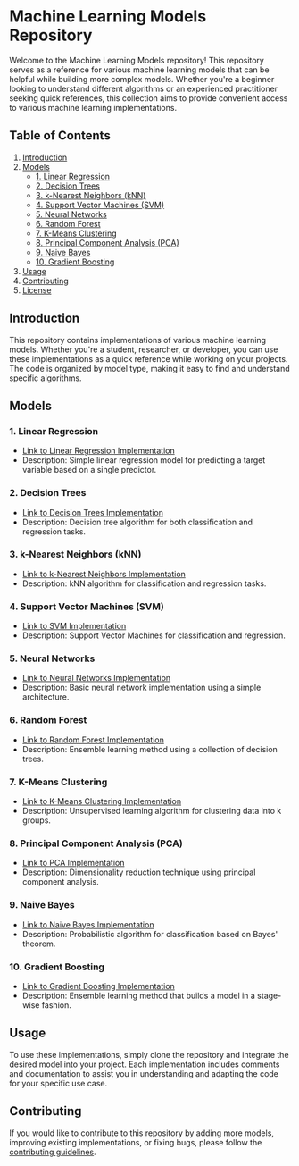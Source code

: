 # Machine Learning Models Repository

Welcome to the Machine Learning Models repository! This repository serves as a reference for various machine learning models that can be helpful while building more complex models. Whether you're a beginner looking to understand different algorithms or an experienced practitioner seeking quick references, this collection aims to provide convenient access to various machine learning implementations.

## Table of Contents

1. [Introduction](#introduction)
2. [Models](#models)
   - [1. Linear Regression](#1-linear-regression)
   - [2. Decision Trees](#2-decision-trees)
   - [3. k-Nearest Neighbors (kNN)](#3-k-nearest-neighbors-knn)
   - [4. Support Vector Machines (SVM)](#4-support-vector-machines-svm)
   - [5. Neural Networks](#5-neural-networks)
   - [6. Random Forest](#6-random-forest)
   - [7. K-Means Clustering](#7-k-means-clustering)
   - [8. Principal Component Analysis (PCA)](#8-principal-component-analysis-pca)
   - [9. Naive Bayes](#9-naive-bayes)
   - [10. Gradient Boosting](#10-gradient-boosting)
3. [Usage](#usage)
4. [Contributing](#contributing)
5. [License](#license)

## Introduction

This repository contains implementations of various machine learning models. Whether you're a student, researcher, or developer, you can use these implementations as a quick reference while working on your projects. The code is organized by model type, making it easy to find and understand specific algorithms.

## Models

### 1. Linear Regression
- [Link to Linear Regression Implementation](/linear_regression.py)
- Description: Simple linear regression model for predicting a target variable based on a single predictor.

### 2. Decision Trees
- [Link to Decision Trees Implementation](/decision_trees.py)
- Description: Decision tree algorithm for both classification and regression tasks.

### 3. k-Nearest Neighbors (kNN)
- [Link to k-Nearest Neighbors Implementation](/knn.py)
- Description: kNN algorithm for classification and regression tasks.

### 4. Support Vector Machines (SVM)
- [Link to SVM Implementation](/svm.py)
- Description: Support Vector Machines for classification and regression.

### 5. Neural Networks
- [Link to Neural Networks Implementation](/neural_networks.py)
- Description: Basic neural network implementation using a simple architecture.

### 6. Random Forest
- [Link to Random Forest Implementation](/random_forest.py)
- Description: Ensemble learning method using a collection of decision trees.

### 7. K-Means Clustering
- [Link to K-Means Clustering Implementation](/kmeans.py)
- Description: Unsupervised learning algorithm for clustering data into k groups.

### 8. Principal Component Analysis (PCA)
- [Link to PCA Implementation](/pca.py)
- Description: Dimensionality reduction technique using principal component analysis.

### 9. Naive Bayes
- [Link to Naive Bayes Implementation](/naive_bayes.py)
- Description: Probabilistic algorithm for classification based on Bayes' theorem.

### 10. Gradient Boosting
- [Link to Gradient Boosting Implementation](/gradient_boosting.py)
- Description: Ensemble learning method that builds a model in a stage-wise fashion.

## Usage

To use these implementations, simply clone the repository and integrate the desired model into your project. Each implementation includes comments and documentation to assist you in understanding and adapting the code for your specific use case.

## Contributing

If you would like to contribute to this repository by adding more models, improving existing implementations, or fixing bugs, please follow the [contributing guidelines](CONTRIBUTING.md).

